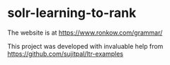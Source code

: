 # solr-learning-to-rank

The website is at https://www.ronkow.com/grammar/  

This project was developed with invaluable help from https://github.com/sujitpal/ltr-examples
